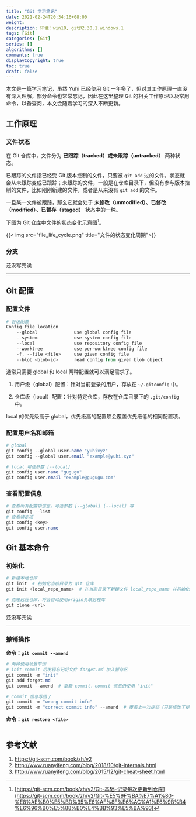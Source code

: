 ```yaml
---
title: "Git 学习笔记"
date: 2021-02-24T20:34:16+08:00
weight: 
description: 环境：win10, git@2.30.1.windows.1
tags: [Git]
categories: [Git]
series: []
algorithms: []
comments: true
displayCopyright: true
toc: true
draft: false
---
```


本文是一篇学习笔记，虽然 Yuhi 已经使用 Git 一年多了，但对其工作原理一直没有深入理解，部分命令也常常忘记，因此在这里整理 Git 的相关工作原理以及常用命令，以备查阅，本文会随着学习的深入不断更新。

<!--more-->

## 工作原理

### 文件状态

在 Git 仓库中，文件分为 **已跟踪（tracked）**或**未跟踪（untracked）** 两种状态。

已跟踪的文件指已经受 Git 版本控制的文件，只要被 `git add` 过的文件，状态就会从未跟踪变成已跟踪；未跟踪的文件，一般是在仓库目录下，但没有参与版本控制的文件，比如刚刚新建的文件，或者是从来没有 `git add` 的文件。

一旦某一文件被跟踪，那么它就会处于 **未修改（unmodified）、已修改（modified）、已暂存（staged）** 状态中的一种。

下图为 Git 仓库中文件的状态变化示意图[^1]。

{{< img src="file_life_cycle.png" title="文件的状态变化周期">}}

### 分支

还没写完诶

---

## Git 配置

### 配置文件

```powershell
# 各级配置
Config file location
    --global              use global config file
    --system              use system config file
    --local               use repository config file
    --worktree            use per-worktree config file
    -f, --file <file>     use given config file
    --blob <blob-id>      read config from given blob object
```

 通常只需要 global 和 local 两种配置就可以满足需求了。

1. 用户级（global）配置：针对当前登录的用户，存放在 `~/.gitconfig` 中。

2. 仓库级（local）配置：针对特定仓库，存放在仓库目录下的 `.git/config` 中。

local 的优先级高于 global，优先级高的配置项会覆盖优先级低的相同配置项。

### 配置用户名和邮箱

```powershell
# global
git config --global user.name "yuhixyz"
git config --global user.email "example@yuhi.xyz"

# local 可选参数 [--local]
git config user.name "gugugu"
git config user.email "example@gugugu.com"
```

### 查看配置信息

```powershell
# 查看所有配置项信息，可选参数 [--global] [--local] 等
git config --list
# 查看特定项
git config <key>
git config user.name
```

## Git 基本命令

### 初始化

```powershell
# 新建本地仓库
git init  # 初始化当前目录为 git 仓库
git init <local_repo_name>  # 在当前目录下新建文件 local_repo_name 并初始化为 git 仓库

# 克隆远程仓库，将会自动使用origin关联远程库
git clone <url>
```

还没写完诶

---

### 撤销操作

**命令：`git commit --amend`**

```powershell
# 两种使用场景举例
# init commit 后发现忘记将文件 forget.md 加入暂存区
git commit -m "init"
git add forget.md
git commit --amend  # 重新 commit，commit 信息仍使用 "init"

# commit 信息写错了
git commit -m "wrong commit info"
git commit -m "correct commit info" --amend  # 覆盖上一次提交（只是修改了提交信息）
```

**命令：`git restore <file>`**

```powershell

```



## 参考文献

1. https://git-scm.com/book/zh/v2
2. http://www.ruanyifeng.com/blog/2018/10/git-internals.html
3. http://www.ruanyifeng.com/blog/2015/12/git-cheat-sheet.html



[^1]: [https://git-scm.com/book/zh/v2/Git-基础-记录每次更新到仓库](https://git-scm.com/book/zh/v2/Git-%E5%9F%BA%E7%A1%80-%E8%AE%B0%E5%BD%95%E6%AF%8F%E6%AC%A1%E6%9B%B4%E6%96%B0%E5%88%B0%E4%BB%93%E5%BA%93)